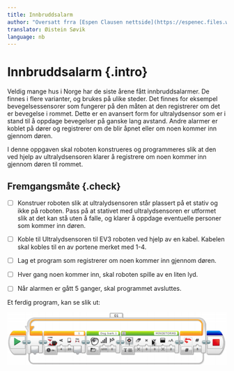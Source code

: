 ```yaml
---
title: Innbruddsalarm
author: "Oversatt frra [Espen Clausen nettside](https://espenec.files.wordpress.com/2015/09/lego-mindstorms-del-3-5.pdf)"
translator: Øistein Søvik
language: nb
---
```



# Innbruddsalarm {.intro}

Veldig mange hus i Norge har de siste årene fått innbruddsalarmer. De finnes i
flere varianter, og brukes på ulike steder. Det finnes for eksempel
bevegelsessensorer som fungerer på den måten at den registrerer om det er
bevegelse i rommet. Dette er en avansert form for ultralydsensor som er i stand
til å oppdage bevegelser på ganske lang avstand. Andre alarmer er koblet på
dører og registrerer om de blir åpnet eller om noen kommer inn gjennom døren.

I denne oppgaven skal roboten konstrueres og programmeres slik at den ved hjelp
av ultralydsensoren klarer å registrere om noen kommer inn gjennom døren til
rommet.

## Fremgangsmåte {.check}

- [ ] Konstruer roboten slik at ultralydsensoren står plassert på et stativ og
  ikke på roboten. Pass på at stativet med ultralydsensoren er utformet slik at
  det kan stå uten å falle, og klarer å oppdage eventuelle personer som kommer
  inn døren.

- [ ] Koble til Ultralydsensoren til EV3 roboten ved hjelp av en kabel. Kabelen
  skal kobles til en av portene merket med 1-4.

- [ ] Lag et program som registrerer om noen kommer inn gjennom døren.

- [ ] Hver gang noen kommer inn, skal roboten spille av en liten lyd.

- [ ] Når alarmen er gått 5 ganger, skal programmet avsluttes.

Et ferdig program, kan se slik ut:

![Bilde av et ferdig program](lego_mindstorms_innbrudd_1.png)
